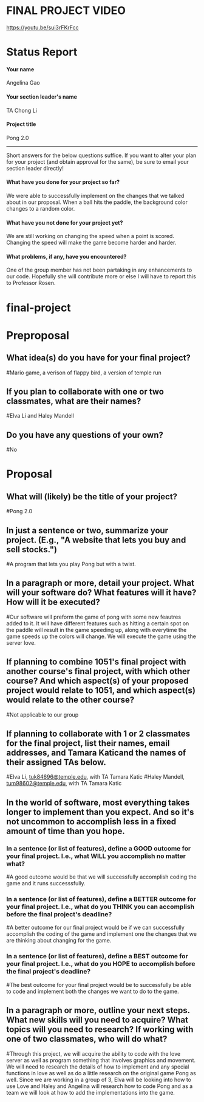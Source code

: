 # FINAL PROJECT VIDEO

https://youtu.be/sui3rFKrFcc

# Status Report

#### Your name

Angelina Gao

#### Your section leader's name

TA Chong Li

#### Project title

Pong 2.0 

***

Short answers for the below questions suffice. If you want to alter your plan for your project (and obtain approval for the same), be sure to email your section leader directly!

#### What have you done for your project so far?

We were able to successfully implement on the changes that we talked about in our proposal. When a ball hits the paddle, the background color changes to a random color. 

#### What have you not done for your project yet?

We are still working on changing the speed when a point is scored. Changing the speed will make the game become harder and harder. 

#### What problems, if any, have you encountered?

One of the group member has not been partaking in any enhancements to our code. Hopefully she will contribute more or else I will have to report this to Professor Rosen. 

# final-project
# Preproposal

## What idea(s) do you have for your final project?

#Mario game, a verison of flappy bird, a version of temple run 

## If you plan to collaborate with one or two classmates, what are their names?

#Elva Li and Haley Mandell 

## Do you have any questions of your own?

#No 




# Proposal

## What will (likely) be the title of your project?
#Pong 2.0 

## In just a sentence or two, summarize your project. (E.g., "A website that lets you buy and sell stocks.")
#A program that lets you play Pong but with a twist. 

## In a paragraph or more, detail your project. What will your software do? What features will it have? How will it be executed?
#Our software will preform the game of pong with some new feautres added to it. It will have different features such as hitting a certain spot on the paddle will result in the game speeding up, along with everytime the game speeds up the colors will change. We will execute the game using the server love.

## If planning to combine 1051's final project with another course's final project, with which other course? And which aspect(s) of your proposed project would relate to 1051, and which aspect(s) would relate to the other course?
#Not applicable to our group 

## If planning to collaborate with 1 or 2 classmates for the final project, list their names, email addresses, and Tamara Katicand the names of their assigned TAs below.
#Elva Li, tuk84696@temple.edu, with TA Tamara Katic
#Haley Mandell, tum98602@temple.edu, with TA Tamara Katic

## In the world of software, most everything takes longer to implement than you expect. And so it's not uncommon to accomplish less in a fixed amount of time than you hope.

### In a sentence (or list of features), define a GOOD outcome for your final project. I.e., what WILL you accomplish no matter what?
#A good outcome would be that we will successfully accomplish coding the game and it runs successsfully. 

### In a sentence (or list of features), define a BETTER outcome for your final project. I.e., what do you THINK you can accomplish before the final project's deadline?
#A better outcome for our final project would be if we can successfully accomplish the coding of the game and implement one the changes that we are thinking about changing for the game. 

### In a sentence (or list of features), define a BEST outcome for your final project. I.e., what do you HOPE to accomplish before the final project's deadline?
#The best outcome for your final project would be to successfully be able to code and implement both the changes we want to do to the game. 

## In a paragraph or more, outline your next steps. What new skills will you need to acquire? What topics will you need to research? If working with one of two classmates, who will do what?
#Through this project, we will acquire the ability to code with the love server as well as program something that involves graphics and movement. We will need to research the details of how to implement and any special functions in love as well as do a little research on the original game Pong as well. Since we are working in a group of 3, Elva will be looking into how to use Love and Haley and Angelina will research how to code Pong and as a team we will look at how to add the implementations into the game.

